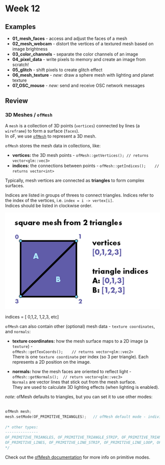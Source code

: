 # Week 12

## Examples

  - **01_mesh_faces** - access and adjust the faces of a mesh
  - **02_mesh_webcam** - distort the vertices of a textured mesh based on image brightness
  - **03_color_channels** - separate the color channels of an image
  - **04_pixel_data** - write pixels to memory and create an image from scratch!
  - **05_glitch** - shift pixels to create glitch effect
  - **06_mesh_texture** - _new:_ draw a sphere mesh with lighting and planet texture
  - **07_OSC_mouse** - _new:_ send and receive OSC network messages

## Review

### 3D Meshes / `ofMesh`

A `mesh` is a collection of 3D points (`vertices`) connected by lines (a `wireframe`) to form a surface (`faces`).  
In oF, we use [`ofMesh`](https://openframeworks.cc/documentation/3d/ofMesh) to represent a 3D mesh. 

`ofMesh` stores the mesh data in collections, like:

  - **vertices:** the 3D mesh points - `ofMesh::getVertices(); // returns vector<glm::vec3>`
  - **indices:** the connections between points - `ofMesh::getIndices();	// returns vector<int>`

Typically, mesh vertices are connected as **triangles** to form complex surfaces.

Indices are listed in groups of threes to connect triangles.  Indices refer to the index of the vertices, i.e. `index = i -> vertex[i]`.  
Indices should be listed in clockwise order.

![mesh example image](square_mesh_triangles.jpg)

indices = [ 0,1,2, 1,2,3, etc]

`ofMesh` can also contain other (optional) mesh data -
`texture coordinates`, and `normals`:  

  - **texture coordinates:** how the mesh surface maps to a 2D image (a `texture`) -  
  		`ofMesh::getTexCoords();	// returns vector<glm::vec2>`  
  		There is one `texture coordinate` per index (so 3 per triangle).  Each represents a 2D position on the image.

  - **normals:** how the mesh faces are oriented to reflect light -  
  		`ofMesh::getNormals();	// return vector<glm::vec3>`  
  		`Normals` are vector lines that stick out from the mesh surface.  
  		They are used to calculate 3D lighting effects (when lighting is enabled).


_note_: ofMesh defaults to triangles, but you can set it to use other modes:

```c++

ofMesh mesh;
mesh.setMode(OF_PRIMITIVE_TRIANGLES);	// ofMesh default mode - individual triangles

/* other types:
---------------
OF_PRIMITIVE_TRIANGLES, OF_PRIMITIVE_TRIANGLE_STRIP, OF_PRIMITIVE_TRIANGLE_FAN, 
OF_PRIMITIVE_LINES, OF_PRIMITIVE_LINE_STRIP, OF_PRIMITIVE_LINE_LOOP, OF_PRIMITIVE_POINTS
*/
```
Check out the [ofMesh documentation](https://openframeworks.cc/documentation/3d/ofMesh/#show_setMode) for more info on primitive modes.








